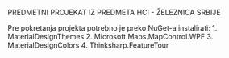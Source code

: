 PREDMETNI PROJEKAT IZ PREDMETA HCI - ŽELEZNICA SRBIJE

Pre pokretanja projekta potrebno je preko NuGet-a instalirati:
    1. MaterialDesignThemes
    2. Microsoft.Maps.MapControl.WPF
    3. MaterialDesignColors
    4. Thinksharp.FeatureTour